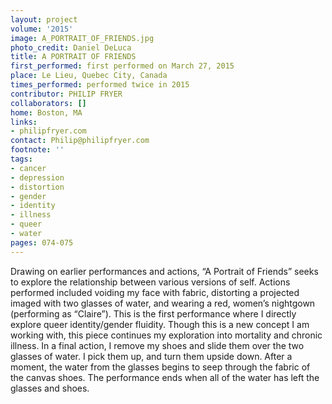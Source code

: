```yaml
---
layout: project
volume: '2015'
image: A_PORTRAIT_OF_FRIENDS.jpg
photo_credit: Daniel DeLuca
title: A PORTRAIT OF FRIENDS
first_performed: first performed on March 27, 2015
place: Le Lieu, Quebec City, Canada
times_performed: performed twice in 2015
contributor: PHILIP FRYER
collaborators: []
home: Boston, MA
links:
- philipfryer.com
contact: Philip@philipfryer.com
footnote: ''
tags:
- cancer
- depression
- distortion
- gender
- identity
- illness
- queer
- water
pages: 074-075
---
```


Drawing on earlier performances and actions, “A Portrait of Friends” seeks to explore the relationship between various versions of self. Actions performed included voiding my face with fabric, distorting a projected imaged with two glasses of water, and wearing a red, women’s nightgown (performing as “Claire”). This is the first performance where I directly explore queer identity/gender fluidity. Though this is a new concept I am working with, this piece continues my exploration into mortality and chronic illness. In a final action, I remove my shoes and slide them over the two glasses of water. I pick them up, and turn them upside down. After a moment, the water from the glasses begins to seep through the fabric of the canvas shoes. The performance ends when all of the water has left the glasses and shoes.

